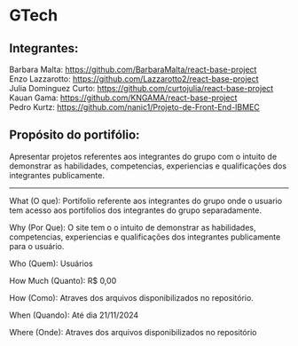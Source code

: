# GTech

## Integrantes:

Barbara Malta: https://github.com/BarbaraMalta/react-base-project <br>
Enzo Lazzarotto: https://github.com/Lazzarotto2/react-base-project <br>
Julia Dominguez Curto: https://github.com/curtojulia/react-base-project <br>
Kauan Gama: https://github.com/KNGAMA/react-base-project <br>
Pedro Kurtz: https://github.com/nanic1/Projeto-de-Front-End-IBMEC <br>

## Propósito do portifólio:

Apresentar projetos referentes aos integrantes do grupo com o intuito de demonstrar as habilidades, competencias, experiencias e qualificações dos integrantes publicamente.

---------------------------------------------------------------------------------------------------------------------------------------------------------------------

What (O que): Portifolio referente aos integrantes do grupo onde o usuario tem acesso aos portifolios dos integrantes do grupo separadamente.

Why (Por Que): O site tem o o intuito de demonstrar as habilidades, competencias, experiencias e qualificações dos integrantes publicamente para o usuário.

Who (Quem): Usuários

How Much (Quanto): R$ 0,00

How (Como): Atraves dos arquivos disponibilizados no repositório.

When (Quando): Até dia 21/11/2024

Where (Onde): Atraves dos arquivos disponibilizados no repositório
